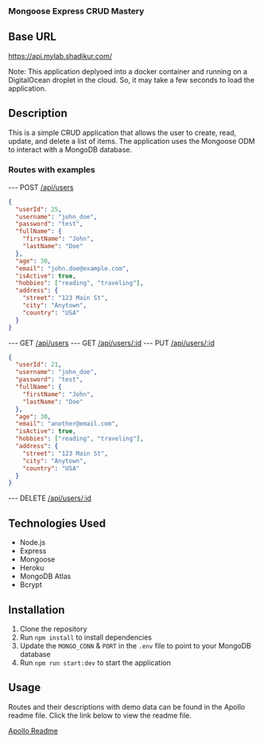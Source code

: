 ### Mongoose Express CRUD Mastery

## Base URL

https://api.mylab.shadikur.com/

Note: This application deplyoed into a docker container and running on a DigitalOcean droplet in the cloud. So, it may take a few seconds to load the application.

## Description

This is a simple CRUD application that allows the user to create, read, update, and delete a list of items. The application uses the Mongoose ODM to interact with a MongoDB database.

### Routes with examples

--- POST [/api/users](https://api.mylab.shadikur.com/api/users)

```json
{
  "userId": 25,
  "username": "john_doe",
  "password": "test",
  "fullName": {
    "firstName": "John",
    "lastName": "Doe"
  },
  "age": 30,
  "email": "john.doe@example.com",
  "isActive": true,
  "hobbies": ["reading", "traveling"],
  "address": {
    "street": "123 Main St",
    "city": "Anytown",
    "country": "USA"
  }
}
```

--- GET [/api/users](https://api.mylab.shadikur.com/api/users)
--- GET [/api/users/:id](https://api.mylab.shadikur.com/api/users/21)
--- PUT [/api/users/:id](https://api.mylab.shadikur.com/api/users/21)

```json
{
  "userId": 21,
  "username": "john_doe",
  "password": "test",
  "fullName": {
    "firstName": "John",
    "lastName": "Doe"
  },
  "age": 30,
  "email": "another@email.com",
  "isActive": true,
  "hobbies": ["reading", "traveling"],
  "address": {
    "street": "123 Main St",
    "city": "Anytown",
    "country": "USA"
  }
}
```

--- DELETE [/api/users/:id](https://api.mylab.shadikur.com/api/users/21)

## Technologies Used

- Node.js
- Express
- Mongoose
- Heroku
- MongoDB Atlas
- Bcrypt

## Installation

1. Clone the repository
2. Run `npm install` to install dependencies
3. Update the `MONGO_CONN` & `PORT` in the `.env` file to point to your MongoDB database
4. Run `npm run start:dev` to start the application

## Usage

Routes and their descriptions with demo data can be found in the Apollo readme file. Click the link below to view the readme file.

[Apollo Readme](https://github.com/Apollo-Level2-Web-Dev/L2-B2-assignment-2/blob/main/README.md)

```

```
